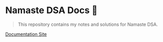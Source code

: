 # Namaste DSA Docs 🚀

> This repository contains my notes and solutions for Namaste DSA.

[Documentation Site](https://n4ryn.github.io/namaste-dsa/)
